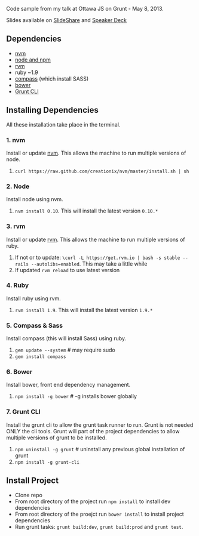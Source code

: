 Code sample from my talk at Ottawa JS on Grunt - May 8, 2013.

Slides available on [SlideShare](http://www.slideshare.net/FabienDoiron/grunt-js) and [Speaker Deck](https://speakerdeck.com/fabien_doiron/grunt-js)

## Dependencies
* [nvm](https://github.com/creationix/nvm)
* [node and npm](http://nodejs.org/)
* [rvm](https://rvm.io/)
* ruby ~1.9
* [compass](http://compass-style.org/) (which install SASS)
* [bower](http://bower.io/)
* [Grunt CLI](http://gruntjs.com/getting-started)

## Installing Dependencies
All these installation take place in the terminal.

### 1. nvm
Install or update [nvm](https://github.com/creationix/nvm). This allows the machine to run multiple versions of node.

1. `curl https://raw.github.com/creationix/nvm/master/install.sh | sh`

### 2. Node
Install node using nvm.

1. `nvm install 0.10`. This will install the latest version `0.10.*`

### 3. rvm
Install or update [rvm](https://rvm.io/). This allows the machine to run multiple versions of ruby.

1. If not or to update: `\curl -L https://get.rvm.io | bash -s stable --rails --autolibs=enabled`. This may take a little while
2. If updated `rvm reload` to use latest version

### 4. Ruby
Install ruby using rvm.

1. `rvm install 1.9`. This will install the latest version `1.9.*`

### 5. Compass & Sass
Install compass (this will install Sass) using ruby.

1. `gem update --system` # may require sudo
2. `gem install compass`

### 6. Bower
Install bower, front end dependency management.

1. `npm install -g bower` # -g installs bower globally

### 7. Grunt CLI
Install the grunt cli to allow the grunt task runner to run. Grunt is not needed ONLY the cli tools. Grunt will part of the project dependencies to allow multiple versions of grunt to be installed.

1. `npm uninstall -g grunt` # uninstall any previous global installation of grunt
2. `npm install -g grunt-cli`

## Install Project
* Clone repo
* From root directory of the project run `npm install` to install dev dependencies
* From root directory of the proejct run `bower install` to install project dependencies
* Run grunt tasks: `grunt build:dev`, `grunt build:prod` and `grunt test`.
